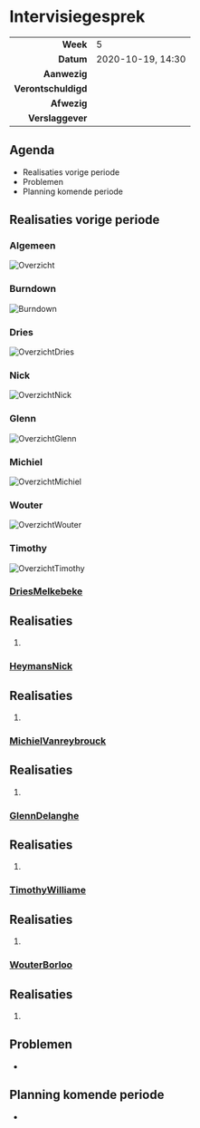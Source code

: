 # Intervisiegesprek

|                     |                   |
|--------------------:|:------------------|
|            **Week** | 5                 |
|           **Datum** | 2020-10-19, 14:30 |
|        **Aanwezig** |                   |
| **Verontschuldigd** |                   |
|         **Afwezig** |                   |
|    **Verslaggever** |                   |

## Agenda

- Realisaties vorige periode
- Problemen
- Planning komende periode

## Realisaties vorige periode

### Algemeen

![Overzicht]()

### Burndown

![Burndown]()

### Dries
![OverzichtDries]()

### Nick
![OverzichtNick]()

### Glenn
![OverzichtGlenn]()

### Michiel
![OverzichtMichiel]()

### Wouter
![OverzichtWouter]()

### Timothy
![OverzichtTimothy]()


### [DriesMelkebeke](https://github.com/DriesMelkebeke)

## Realisaties

1. 

### [HeymansNick](https://github.com/HeymansNickk)

## Realisaties

1. 

### [MichielVanreybrouck](https://github.com/MichielVanreybrouck)

## Realisaties

1. 

### [GlennDelanghe](https://github.com/GlennDelanghe)

## Realisaties

1. 

### [TimothyWilliame](https://github.com/scoffir)

## Realisaties

1. 

### [WouterBorloo](https://github.com/wouterBorloo)

## Realisaties

1. 

## Problemen
- 

## Planning komende periode

- 
